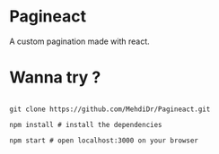 # Pagineact

A custom pagination made with react.

# Wanna try ?

```shell

git clone https://github.com/MehdiDr/Pagineact.git

npm install # install the dependencies

npm start # open localhost:3000 on your browser

```
